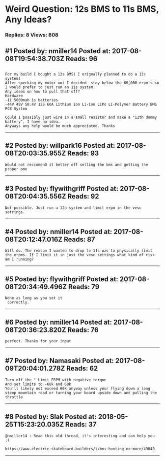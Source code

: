 # Weird Question: 12s BMS to 11s BMS, Any Ideas?

### Replies: 8 Views: 808

## \#1 Posted by: nmiller14 Posted at: 2017-08-08T19:54:38.703Z Reads: 96

```

For my build I bought a 12s BMS( I orignally planned to do a 12s system)
After specking my motor out I decided  stay below the 60,000 erpm's so I would prefer to just run an 11s system.
Any ideas on how to pull that off?
Hardware
-11 5000mah 1s batteries
-44V 48V 50.4V 12S 60A Lithium ion Li-ion LiPo Li-Polymer Battery BMS PCB System

Could I possibly just wire in a small resistor and make a "12th dummy battery", I have no idea.
Anyways any help would be much appreciated. Thanks
```

---
## \#2 Posted by: willpark16 Posted at: 2017-08-08T20:03:35.955Z Reads: 93

```
Would not reccomenD it better off selling the bms and getting the proper one
```

---
## \#3 Posted by: flywithgriff Posted at: 2017-08-08T20:04:35.556Z Reads: 92

```
Not possible. Just run a 12a system and limit erpm in the vesc setrings.
```

---
## \#4 Posted by: nmiller14 Posted at: 2017-08-08T20:12:47.016Z Reads: 87

```
Will do. The reason I wanted to drop to 11s was to physically limit the erpms. If I limit it in just the vesc settings what kind of risk am I running?
```

---
## \#5 Posted by: flywithgriff Posted at: 2017-08-08T20:34:49.496Z Reads: 79

```
None as long as you set it
 correctly.
```

---
## \#6 Posted by: nmiller14 Posted at: 2017-08-08T20:36:23.820Z Reads: 76

```
perfect. Thanks for your input
```

---
## \#7 Posted by: Namasaki Posted at: 2017-08-09T20:04:01.278Z Reads: 62

```
Turn off the " Limit ERPM with negative torque
And set limits to -60k and 60k
You'll likely not exceed 60k anyway unless your flying down a long steep mountain road or turning your board upside down and pulling the throttle
```

---
## \#8 Posted by: Slak Posted at: 2018-05-25T15:23:20.035Z Reads: 37

```
@nmiller14 : Read this old thread, it's interesting and can help you ;)

https://www.electric-skateboard.builders/t/bms-hunting-no-more/49040
```

---
